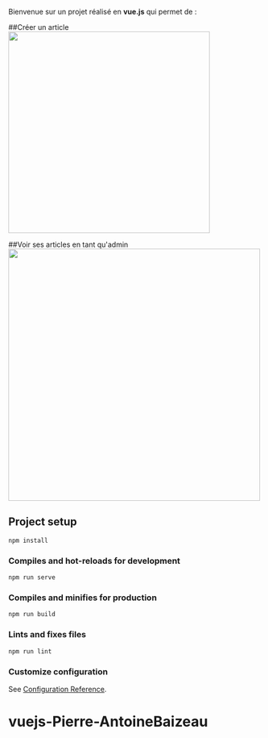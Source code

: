 Bienvenue sur un projet réalisé en __vue.js__ qui permet de :

##Créer un article
<img src="https://user-images.githubusercontent.com/70761069/114204319-59a42200-9959-11eb-8371-862f28d6fb0a.png" width="400">

##Voir ses articles en tant qu'admin
<img src="https://user-images.githubusercontent.com/70761069/114268464-890e6980-9a01-11eb-983b-3a5b6a363476.png" width="500">


## Project setup
```
npm install
```

### Compiles and hot-reloads for development
```
npm run serve
```

### Compiles and minifies for production
```
npm run build
```

### Lints and fixes files
```
npm run lint
```

### Customize configuration
See [Configuration Reference](https://cli.vuejs.org/config/).
# vuejs-Pierre-AntoineBaizeau

